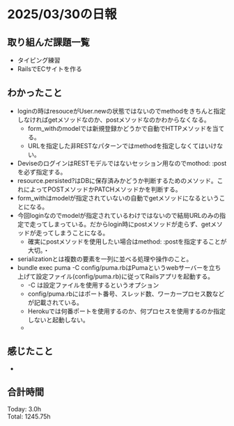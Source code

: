 # 2025/03/30の日報
## 取り組んだ課題一覧
* タイピング練習
*  RailsでECサイトを作る
## わかったこと
* loginの時はresouceがUser.newの状態ではないのでmethodをきちんと指定しなければgetメソッドなのか、postメソッドなのかわからなくなる。
  *  form_withのmodelでは新規登録かどうかで自動でHTTPメソッドを当てる。
  *  URLを指定した非RESTなパターンではmethodを指定しなくてはいけない。
*  DeviseのログインはRESTモデルではないセッション用なのでmothod: :postを必ず指定する。
*  resource.persisted?はDBに保存済みかどうか判断するためのメソッド。これによってPOSTメソッドかPATCHメソッドかを判断する。
*  form_withはmodelが指定されていないの自動でgetメソッドになるということになる。
  * 今回loginなのでmodelが指定されているわけではないので結局URLのみの指定で走ってしまっている。だからlogin時にpostメソッドが走らず、getメソッドが走ってしまうことになる。
    *  確実にpostメソッドを使用したい場合はmethod: :postを指定することが大切。・
*  serializationとは複数の要素を一列に並べる処理や操作のこと。
* bundle exec puma -C config/puma.rbはPumaというwebサーバーを立ち上げて設定ファイル(config/puma.rb)に従ってRailsアプリを起動する。
  * -C は設定ファイルを使用するというオプション
  * config/puma.rbにはポート番号、スレッド数、ワーカープロセス数などが記載されている。
  * Herokuでは何番ポートを使用するのか、何プロセスを使用するのか指定しないと起動しない。
  *          
## 感じたこと
* 
##  合計時間 
Today: 3.0h<br>
Total: 1245.75h
